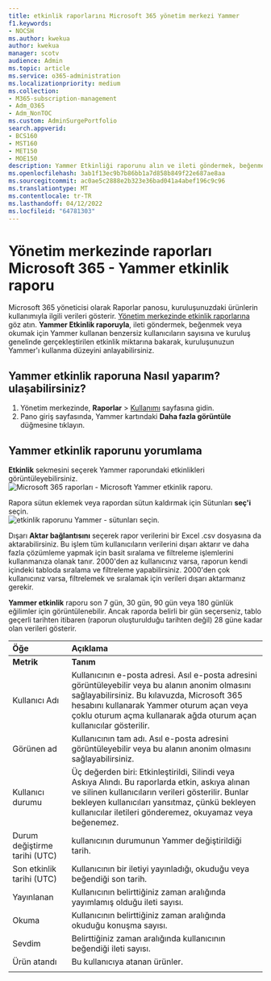 ```yaml
---
title: etkinlik raporlarını Microsoft 365 yönetim merkezi Yammer
f1.keywords:
- NOCSH
ms.author: kwekua
author: kwekua
manager: scotv
audience: Admin
ms.topic: article
ms.service: o365-administration
ms.localizationpriority: medium
ms.collection:
- M365-subscription-management
- Adm_O365
- Adm_NonTOC
ms.custom: AdminSurgePortfolio
search.appverid:
- BCS160
- MST160
- MET150
- MOE150
description: Yammer Etkinliği raporunu alın ve ileti göndermek, beğenmek veya okumak için Yammer kullanan kullanıcı sayısı hakkında daha fazla bilgi edinin.
ms.openlocfilehash: 3ab1f13ec9b7b86bb1a7d858b849f22e687ae8aa
ms.sourcegitcommit: ac0ae5c2888e2b323e36bad041a4abef196c9c96
ms.translationtype: MT
ms.contentlocale: tr-TR
ms.lasthandoff: 04/12/2022
ms.locfileid: "64781303"
---
```

# <a name="microsoft-365-reports-in-the-admin-center---yammer-activity-report"></a>Yönetim merkezinde raporları Microsoft 365 - Yammer etkinlik raporu

Microsoft 365 yöneticisi olarak Raporlar panosu, kuruluşunuzdaki ürünlerin kullanımıyla ilgili verileri gösterir. [Yönetim merkezinde etkinlik raporlarına](activity-reports.md) göz atın. **Yammer Etkinlik raporuyla**, ileti göndermek, beğenmek veya okumak için Yammer kullanan benzersiz kullanıcıların sayısına ve kuruluş genelinde gerçekleştirilen etkinlik miktarına bakarak, kuruluşunuzun Yammer'ı kullanma düzeyini anlayabilirsiniz. 
 
## <a name="how-do-i-get-to-the-yammer-activity-report"></a>Yammer etkinlik raporuna Nasıl yaparım? ulaşabilirsiniz?

1. Yönetim merkezinde, **Raporlar** \> <a href="https://go.microsoft.com/fwlink/p/?linkid=2074756" target="_blank">Kullanımı</a> sayfasına gidin. 
2. Pano giriş sayfasında, Yammer kartındaki **Daha fazla görüntüle** düğmesine tıklayın.

  
## <a name="interpret-the-yammer-activity-report"></a>Yammer etkinlik raporunu yorumlama

**Etkinlik** sekmesini seçerek Yammer raporundaki etkinlikleri görüntüleyebilirsiniz.<br/>![Microsoft 365 raporları - Microsoft Yammer etkinlik raporu.](../../media/9b251183-c2b3-430c-ab2d-58bf11e7e3ae.png)

Rapora sütun eklemek veya rapordan sütun kaldırmak için Sütunları **seç'i** seçin.  <br/> ![etkinlik raporunu Yammer - sütunları seçin.](../../media/7ef6351d-f7e9-4504-913d-2c2df9062bf6.png)

Dışarı **Aktar bağlantısını** seçerek rapor verilerini bir Excel .csv dosyasına da aktarabilirsiniz. Bu işlem tüm kullanıcıların verilerini dışarı aktarır ve daha fazla çözümleme yapmak için basit sıralama ve filtreleme işlemlerini kullanmanıza olanak tanır. 2000'den az kullanıcınız varsa, raporun kendi içindeki tabloda sıralama ve filtreleme yapabilirsiniz. 2000'den çok kullanıcınız varsa, filtrelemek ve sıralamak için verileri dışarı aktarmanız gerekir. 

**Yammer etkinlik** raporu son 7 gün, 30 gün, 90 gün veya 180 günlük eğilimler için görüntülenebilir. Ancak raporda belirli bir gün seçerseniz, tablo geçerli tarihten itibaren (raporun oluşturulduğu tarihten değil) 28 güne kadar olan verileri gösterir.
  
|Öğe|Açıklama|
|:-----|:-----|
|**Metrik**|**Tanım**|
|Kullanıcı Adı  <br/> |Kullanıcının e-posta adresi. Asıl e-posta adresini görüntüleyebilir veya bu alanın anonim olmasını sağlayabilirsiniz. Bu kılavuzda, Microsoft 365 hesabını kullanarak Yammer oturum açan veya çoklu oturum açma kullanarak ağda oturum açan kullanıcılar gösterilir. <br/> |
|Görünen ad  <br/> |Kullanıcının tam adı. Asıl e-posta adresini görüntüleyebilir veya bu alanın anonim olmasını sağlayabilirsiniz.  <br/> |
|Kullanıcı durumu  <br/> |Üç değerden biri: Etkinleştirildi, Silindi veya Askıya Alındı. Bu raporlarda etkin, askıya alınan ve silinen kullanıcıların verileri gösterilir. Bunlar bekleyen kullanıcıları yansıtmaz, çünkü bekleyen kullanıcılar iletileri gönderemez, okuyamaz veya beğenemez.  <br/> |
|Durum değiştirme tarihi (UTC)  <br/> |kullanıcının durumunun Yammer değiştirildiği tarih.  <br/> |
|Son etkinlik tarihi (UTC)  <br/> | Kullanıcının bir iletiyi yayınladığı, okuduğu veya beğendiği son tarih.  <br/> |
|Yayınlanan  <br/> |Kullanıcının belirttiğiniz zaman aralığında yayımlamış olduğu ileti sayısı. <br/>|
|Okuma  <br/> |Kullanıcının belirttiğiniz zaman aralığında okuduğu konuşma sayısı.  <br/> |
|Sevdim  <br/> |Belirttiğiniz zaman aralığında kullanıcının beğendiği ileti sayısı.  <br/>|
|Ürün atandı  <br/> |Bu kullanıcıya atanan ürünler.|
|||